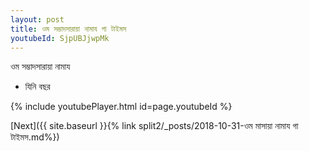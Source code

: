 ```yaml
---
layout: post
title: ওম সম্ভাদসারায়া নামায গা টাইমস
youtubeId: SjpUBJjwpMk
---
```

 
 
 ওম সম্ভাদসারায়া নামায  
 
 -  যিনি বছর 
 
  
 
  
 
 
 
 
 
 


{% include youtubePlayer.html id=page.youtubeId %}
 
[Next]({{ site.baseurl }}{% link  split2/_posts/2018-10-31-ওম মাসায়া নামায গা টাইমস.md%})
 
